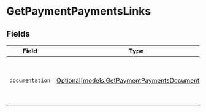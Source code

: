 # GetPaymentPaymentsLinks


## Fields

| Field                                                                                            | Type                                                                                             | Required                                                                                         | Description                                                                                      |
| ------------------------------------------------------------------------------------------------ | ------------------------------------------------------------------------------------------------ | ------------------------------------------------------------------------------------------------ | ------------------------------------------------------------------------------------------------ |
| `documentation`                                                                                  | [Optional[models.GetPaymentPaymentsDocumentation]](../models/getpaymentpaymentsdocumentation.md) | :heavy_minus_sign:                                                                               | The URL to the generic Mollie API error handling guide.                                          |